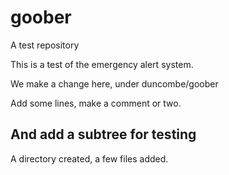 goober
======

A test repository

This is a test of the emergency alert system.

We make a change here, under duncombe/goober

Add some lines, make a comment or two.

## And add a subtree for testing

 A directory created, a few files added.



